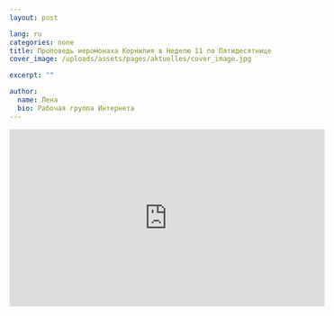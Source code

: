 ```yaml
---
layout: post

lang: ru
categories: none
title: Проповедь иеромонаха Корнилия в Неделю 11 по Пятидесятнице
cover_image: /uploads/assets/pages/aktuelles/cover_image.jpg

excerpt: ""

author:
  name: Лена
  bio: Рабочая группа Интернета
---
```

<iframe width="560" height="315" src="https://www.youtube.com/embed/6f6PNWOC9Dc" frameborder="0" allow="accelerometer; autoplay; encrypted-media; gyroscope; picture-in-picture" allowfullscreen></iframe>
